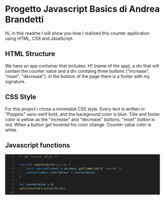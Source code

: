 # Progetto Javascript Basics di Andrea Brandetti

Hi, in this readme I will show you how I realized this counter application using HTML, CSS and JavaScript.

## HTML Structure

We have an app container that includes: H1 (name of the app), a div that will contain the counter value and a div cointaing three buttons ("increase", "reset", "decrease").
In the bottom of the page there is a footer with my signature.

## CSS Style

For this project i chose a minimalist CSS style.
Every text is written in "Poppins" sans-serif bold, and the background color is blue. Title and footer color is yellow as the "increase" and "decrease" buttons, "reset" button is red. When a button get hovered his color change. Counter value color is white.

## Javascript functions

![Test Image](./assets/images/setCounterValue.png)
